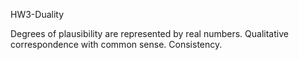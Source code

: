 

HW3-Duality

Degrees of plausibility are represented by real numbers.
Qualitative correspondence with common sense.
Consistency.
